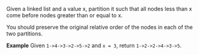 Given a linked list and a value x, partition it such that all nodes less than x come before nodes greater than or equal to x.

You should preserve the original relative order of the nodes in each of the two partitions.

**Example**
Given `1->4->3->2->5->2` and `x = 3`,
return `1->2->2->4->3->5`.